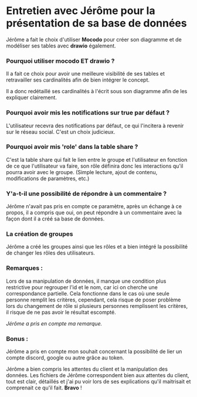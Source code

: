 # Entretien avec Jérôme pour la présentation de sa base de données

Jérôme a fait le choix d'utiliser **Mocodo** pour créer son diagramme et de modéliser ses tables avec **drawio** également.

### Pourquoi utiliser mocodo ET drawio ? 
Il a fait ce choix pour avoir une meilleure visibilité de ses tables et retravailler ses cardinalités afin de bien intégrer le concept.

Il a donc redétaillé ses cardinalités à l'écrit sous son diagramme afin de les expliquer clairement. 

### Pourquoi avoir mis les notifications sur **true** par défaut ? 
L'utilisateur recevra des notifications par défaut, ce qui l'incitera à revenir sur le réseau social. C'est un choix judicieux.

### Pourquoi avoir mis 'role' dans la table share ? 

C'est la table share qui fait le lien entre le groupe et l'utilisateur en fonction de ce que l'utilisateur va faire, son rôle définira donc les interactions qu'il pourra avoir avec le groupe. (Simple lecture, ajout de contenu, modifications de paramètres, etc.)


### Y'a-t-il une possibilité de répondre à un commentaire ? 

Jérôme n'avait pas pris en compte ce paramètre, après un échange à ce propos, il a compris que oui, on peut répondre à un commentaire avec la façon dont il a créé sa base de données.

### La création de groupes
Jérôme a créé les groupes ainsi que les rôles et a bien intégré la possibilité de changer les rôles des utilisateurs.

<!-- 
Utilisation de : 
WHERE IN AND
WHERE va chercher le nom
IN relie l'id du compte au nom de son propriétaire 
AND séléctionne le groupe 1  -->

### Remarques : 
Lors de sa manipulation de données, il manque une condition plus restrictive pour regrouper l'id et le nom, car ici on cherche une correspondance partielle. Cela fonctionne dans le cas où une seule personne remplit les critères, cependant, cela risque de poser problème lors du changement de rôle si plusieurs personnes remplissent les critères, il risque de ne pas avoir le résultat escompté.

*Jérôme a pris en compte ma remarque.*

### Bonus : 
Jérôme a pris en compte mon souhait concernant la possibilité de lier un compte discord, google ou autre grâce au token.



Jérôme a bien compris les attentes du client et la manipulation des données.
Les fichiers de Jérôme correspondent bien aux attentes du client, tout est clair, détaillés et j'ai pu voir lors de ses explications qu'il maitrisait et comprenait ce qu'il fait. **Bravo** !


